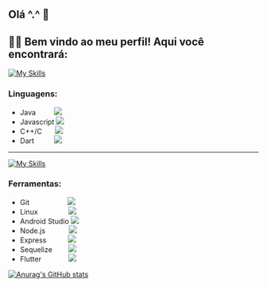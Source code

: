 ## Olá ^.^ 👋

## 👨‍💻 Bem vindo ao meu perfil! Aqui você encontrará:

[![My Skills](https://skillicons.dev/icons?i=java,js,c,cpp,dart&perline=5)](https://skillicons.dev)
### Linguagens:
- Java &ensp; &ensp; &ensp; ![](https://geps.dev/progress/100)
- Javascript ![](https://geps.dev/progress/100)
- C++/C &ensp; &ensp; ![](https://geps.dev/progress/70)
- Dart &ensp;&ensp; &ensp; &ensp;![](https://geps.dev/progress/70)
---
[![My Skills](https://skillicons.dev/icons?i=git,linux,androidstudio,nodejs,flutter&perline=6)](https://skillicons.dev)
### Ferramentas:
- Git &ensp;  &ensp;  &ensp; &ensp; &ensp;&ensp; &ensp; ![](https://geps.dev/progress/100)
- Linux &ensp; &ensp; &ensp; &ensp; &ensp;&ensp;![](https://geps.dev/progress/100)
- Android Studio ![](https://geps.dev/progress/100)
- Node.js &ensp; &ensp; &ensp; &ensp; ![](https://geps.dev/progress/100)
- Express &ensp; &ensp; &ensp;&ensp; ![](https://geps.dev/progress/100)
- Sequelize &ensp; &ensp; &ensp;![](https://geps.dev/progress/100)
- Flutter &ensp; &ensp; &ensp; &ensp; &ensp;![](https://geps.dev/progress/60)

[![Anurag's GitHub stats](https://github-readme-stats.vercel.app/api?username=lik3as&hide=stars,issues&count_private=true&theme=onedark)](https://github.com/anuraghazra/github-readme-stats)
